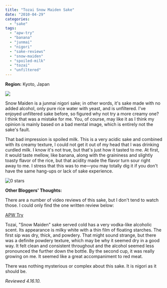 ```yaml
---
title: "Tozai Snow Maiden Sake"
date: "2010-04-29"
categories:
  - "sake"
tags:
  - "apw-try"
  - "banana"
  - "junmai"
  - "nigori"
  - "sake-reviews"
  - "snow-maiden"
  - "spoiled-milk"
  - "tozai"
  - "unfiltered"
---
```


**Region:** Kyoto, Japan

![](http://www.rebeccagomezfarrell.com/gourmez/photos/tozaisnowmaiden.jpg)

Snow Maiden is a junmai nigori sake; in other words, it's sake made with no added alcohol, only pure rice water with yeast, and is unfiltered. I've enjoyed unfiltered sake before, so figured why not try a more creamy one?  I think that was a mistake for me. You, of course, may like it as I think my opinion is mainly based on a bad mental image, which is entirely not the sake's fault.

That bad impression is spoiled milk. This is a very acidic sake and combined with its creamy texture, I could not get it out of my head that I was drinking curdled milk. I know it's not true, but that's just how it tasted to me. At first, it would taste mellow, like banana, along with the graininess and slightly toasty flavor of the rice, but that acidity made the flavor turn sour right away to me. I stress that this was to me—you may totally dig it if you don't have the same hang-ups or lack of sake experience.




<div class="caption">

![0 stars](http://s3.amazonaws.com/thegourmez-wpmedia/2009/04/rating_mushroom1.gif "rating_mushroom1")</div>
  **Other Bloggers' Thoughts:**

There are a number of video reviews of this sake, but I don't tend to watch those. I could only find the one written review below:

[APW Try](http://ah-ne-li-ta.blogspot.com/2009/04/tozai-snow-maiden.html)

Tozai, "Snow Maiden" sake served cold has a very vodka-like alcoholic scent. Its appearance is milky white with a thin film of floating starches. The first sip was dry, thick, and powdery. That might sound strange, but there was a definite powdery texture, which may be why it seemed dry in a good way. It felt clean and consistent throughout and the alcohol seemed less pronounced the further down the bottle. By the second cup, it was really growing on me. It seemed like a great accompaniment to red meat.

There was nothing mysterious or complex about this sake. It is nigori as it should be.

_Reviewed 4.16.10._
